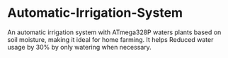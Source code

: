 # Automatic-Irrigation-System
An automatic irrigation system with ATmega328P waters plants based on soil moisture, making it ideal for home
farming. It helps Reduced water usage by 30% by only watering when necessary.
